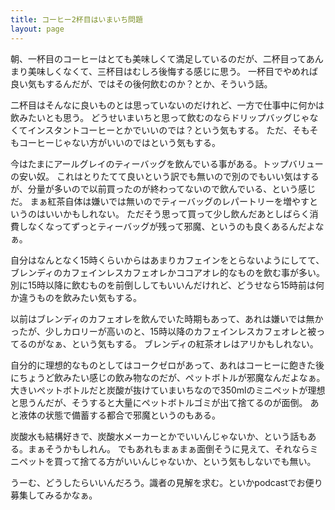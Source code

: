 ```yaml
---
title: コーヒー2杯目はいまいち問題
layout: page
---
```

朝、一杯目のコーヒーはとても美味しくて満足しているのだが、二杯目ってあんまり美味しくなくて、三杯目はむしろ後悔する感じに思う。
一杯目でやめれば良い気もするんだが、ではその後何飲むのか？とか、そういう話。

二杯目はそんなに良いものとは思っていないのだけれど、一方で仕事中に何かは飲みたいとも思う。
どうせいまいちと思って飲むのならドリップバッグじゃなくてインスタントコーヒーとかでいいのでは？という気もする。
ただ、そもそもコーヒーじゃない方がいいのではという気もする。

今はたまにアールグレイのティーバッグを飲んでいる事がある。トップバリューの安い奴。
これはとりたてて良いという訳でも無いので別のでもいい気はするが、分量が多いので以前買ったのが終わってないので飲んでいる、という感じだ。
まぁ紅茶自体は嫌いでは無いのでティーバッグのレパートリーを増やすというのはいいかもしれない。
ただそう思って買って少し飲んだあとしばらく消費しなくなってずっとティーバッグが残って邪魔、というのも良くあるんだよなぁ。

自分はなんとなく15時くらいからはあまりカフェインをとらないようにしてて、ブレンディのカフェインレスカフェオレかココアオレ的なものを飲む事が多い。
別に15時以降に飲むものを前倒ししてもいいんだけれど、どうせなら15時前は何か違うものを飲みたい気もする。

以前はブレンディのカフェオレを飲んでいた時期もあって、あれは嫌いでは無かったが、少しカロリーが高いのと、15時以降のカフェインレスカフェオレと被ってるのがなぁ、という気もする。
ブレンディの紅茶オレはアリかもしれない。

自分的に理想的なものとしてはコークゼロがあって、あれはコーヒーに飽きた後にちょうど飲みたい感じの飲み物なのだが、ペットボトルが邪魔なんだよなぁ。
大きいペットボトルだと炭酸が抜けていまいちなので350mlのミニペットが理想と思うんだが、そうすると大量にペットボトルゴミが出て捨てるのが面倒。
あと液体の状態で備蓄する都合で邪魔というのもある。

炭酸水も結構好きで、炭酸水メーカーとかでいいんじゃないか、という話もある。まぁそうかもしれん。
でもあれもまぁまぁ面倒そうに見えて、それならミニペットを買って捨てる方がいいんじゃないか、という気もしないでも無い。

うーむ、どうしたらいいんだろう。識者の見解を求む。といかpodcastでお便り募集してみるかなぁ。